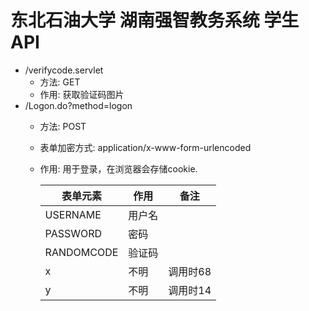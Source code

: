 # 东北石油大学 湖南强智教务系统 学生API

- /verifycode.servlet
  - 方法: GET
  - 作用: 获取验证码图片
- /Logon.do?method=logon
  - 方法: POST
  - 表单加密方式: application/x-www-form-urlencoded
  - 作用: 用于登录，在浏览器会存储cookie.

    表单元素 | 作用 | 备注
    -|-|-
    USERNAME|用户名|
    PASSWORD|密码|
    RANDOMCODE|验证码|
    x|不明|调用时68
    y|不明|调用时14
